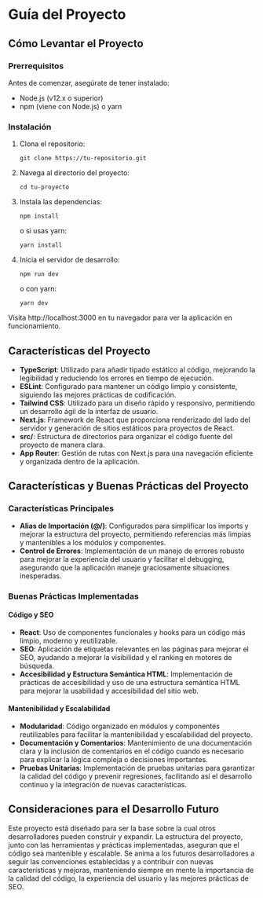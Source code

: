 # Guía del Proyecto

## Cómo Levantar el Proyecto

### Prerrequisitos

Antes de comenzar, asegúrate de tener instalado:
- Node.js (v12.x o superior)
- npm (viene con Node.js) o yarn

### Instalación

1. Clona el repositorio:
   ```
   git clone https://tu-repositorio.git
   ```

2. Navega al directorio del proyecto:
   ```
   cd tu-proyecto
   ```

3. Instala las dependencias:
   ```
   npm install
   ```
   o si usas yarn:
   ```
   yarn install
   ```

4. Inicia el servidor de desarrollo:
   ```
   npm run dev
   ```
   o con yarn:
   ```
   yarn dev
   ```

Visita http://localhost:3000 en tu navegador para ver la aplicación en funcionamiento.

## Características del Proyecto

- **TypeScript**: Utilizado para añadir tipado estático al código, mejorando la legibilidad y reduciendo los errores en tiempo de ejecución.
- **ESLint**: Configurado para mantener un código limpio y consistente, siguiendo las mejores prácticas de codificación.
- **Tailwind CSS**: Utilizado para un diseño rápido y responsivo, permitiendo un desarrollo ágil de la interfaz de usuario.
- **Next.js**: Framework de React que proporciona renderizado del lado del servidor y generación de sitios estáticos para proyectos de React.
- **src/**: Estructura de directorios para organizar el código fuente del proyecto de manera clara.
- **App Router**: Gestión de rutas con Next.js para una navegación eficiente y organizada dentro de la aplicación.

## Características y Buenas Prácticas del Proyecto

### Características Principales

- **Alias de Importación (@/)**: Configurados para simplificar los imports y mejorar la estructura del proyecto, permitiendo referencias más limpias y mantenibles a los módulos y componentes.
- **Control de Errores**: Implementación de un manejo de errores robusto para mejorar la experiencia del usuario y facilitar el debugging, asegurando que la aplicación maneje graciosamente situaciones inesperadas.

### Buenas Prácticas Implementadas

#### Código y SEO

- **React**: Uso de componentes funcionales y hooks para un código más limpio, moderno y reutilizable.
- **SEO**: Aplicación de etiquetas <meta> relevantes en las páginas para mejorar el SEO, ayudando a mejorar la visibilidad y el ranking en motores de búsqueda.
- **Accesibilidad y Estructura Semántica HTML**: Implementación de prácticas de accesibilidad y uso de una estructura semántica HTML para mejorar la usabilidad y accesibilidad del sitio web.

#### Mantenibilidad y Escalabilidad

- **Modularidad**: Código organizado en módulos y componentes reutilizables para facilitar la mantenibilidad y escalabilidad del proyecto.
- **Documentación y Comentarios**: Mantenimiento de una documentación clara y la inclusión de comentarios en el código cuando es necesario para explicar la lógica compleja o decisiones importantes.
- **Pruebas Unitarias**: Implementación de pruebas unitarias para garantizar la calidad del código y prevenir regresiones, facilitando así el desarrollo continuo y la integración de nuevas características.

## Consideraciones para el Desarrollo Futuro

Este proyecto está diseñado para ser la base sobre la cual otros desarrolladores pueden construir y expandir. La estructura del proyecto, junto con las herramientas y prácticas implementadas, aseguran que el código sea mantenible y escalable. Se anima a los futuros desarrolladores a seguir las convenciones establecidas y a contribuir con nuevas características y mejoras, manteniendo siempre en mente la importancia de la calidad del código, la experiencia del usuario y las mejores prácticas de SEO.
